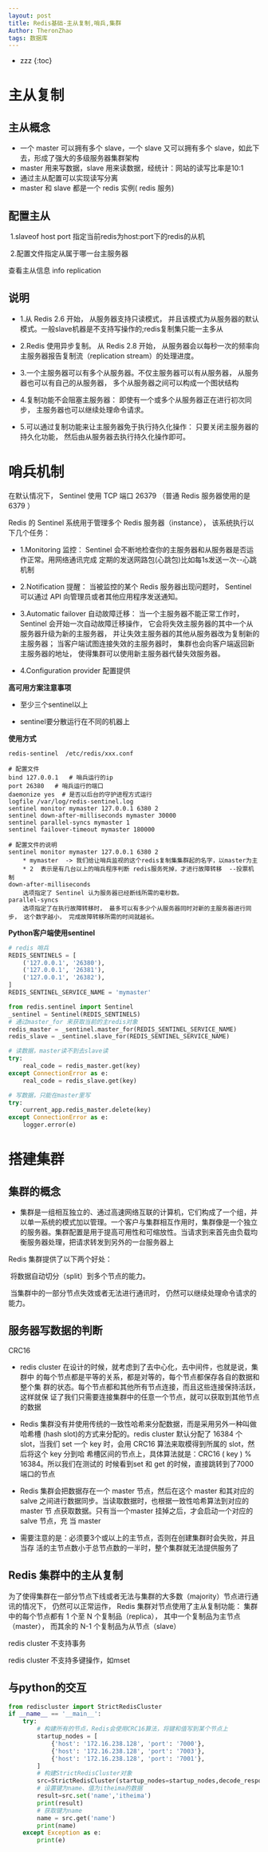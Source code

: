 ```yaml
---
layout: post
title: Redis基础-主从复制,哨兵,集群
Author: TheronZhao
tags: 数据库
---
```

- zzz
{:toc}
# 主从复制

## 主从概念

- ⼀个 master 可以拥有多个 slave，⼀个 slave ⼜可以拥有多个 slave，如此下去，形成了强⼤的多级服务器集群架构
- master 用来写数据，slave 用来读数据，经统计：网站的读写比率是10:1
- 通过主从配置可以实现读写分离
- master 和 slave 都是一个 redis 实例( redis 服务)

## 配置主从

​    1.slaveof host port 指定当前redis为host:port下的redis的从机

​    2.配置文件指定从属于哪一台主服务器

查看主从信息  info replication

## 说明

- 1.从 Redis 2.6 开始， 从服务器支持只读模式， 并且该模式为从服务器的默认模式。一般slave机器是不支持写操作的;redis复制集只能一主多从

- 2.Redis 使用异步复制。 从 Redis 2.8 开始， 从服务器会以每秒一次的频率向主服务器报告复制流（replication stream）的处理进度。

- 3.一个主服务器可以有多个从服务器。不仅主服务器可以有从服务器， 从服务器也可以有自己的从服务器， 多个从服务器之间可以构成一个图状结构

- 4.复制功能不会阻塞主服务器： 即使有一个或多个从服务器正在进行初次同步， 主服务器也可以继续处理命令请求。

- 5.可以通过复制功能来让主服务器免于执行持久化操作： 只要关闭主服务器的持久化功能， 然后由从服务器去执行持久化操作即可。

# 哨兵机制

在默认情况下， Sentinel 使用 TCP 端口 26379 （普通 Redis 服务器使用的是 6379 ）

Redis 的 Sentinel 系统用于管理多个 Redis 服务器（instance）， 该系统执行以下几个任务：

- 1.Monitoring 监控： Sentinel 会不断地检查你的主服务器和从服务器是否运作正常。用网络通讯完成  定期的发送网路包(心跳包)比如每1s发送一次--心跳机制

- 2.Notification 提醒： 当被监控的某个 Redis 服务器出现问题时， Sentinel 可以通过 API 向管理员或者其他应用程序发送通知。

- 3.Automatic failover 自动故障迁移： 当一个主服务器不能正常工作时， Sentinel 会开始一次自动故障迁移操作， 它会将失效主服务器的其中一个从服务器升级为新的主服务器， 并让失效主服务器的其他从服务器改为复制新的主服务器； 当客户端试图连接失效的主服务器时， 集群也会向客户端返回新主服务器的地址， 使得集群可以使用新主服务器代替失效服务器。

- 4.Configuration provider 配置提供

**高可用方案注意事项**

- 至少三个sentinel以上

- sentinel要分散运行在不同的机器上

**使用方式**

```
redis-sentinel  /etc/redis/xxx.conf

# 配置文件
bind 127.0.0.1   # 哨兵运行的ip
port 26380   # 哨兵运行的端口
daemonize yes  # 是否以后台的守护进程方式运行
logfile /var/log/redis-sentinel.log
sentinel monitor mymaster 127.0.0.1 6380 2
sentinel down-after-milliseconds mymaster 30000 
sentinel parallel-syncs mymaster 1
sentinel failover-timeout mymaster 180000

# 配置文件的说明
sentinel monitor mymaster 127.0.0.1 6380 2
    * mymaster  -> 我们给让哨兵监视的这个redis复制集集群起的名字，以master为主
    * 2  表示是有几台以上的哨兵程序判断 redis服务死掉，才进行故障转移  --投票机制
down-after-milliseconds 
    选项指定了 Sentinel 认为服务器已经断线所需的毫秒数。
parallel-syncs 
    选项指定了在执行故障转移时， 最多可以有多少个从服务器同时对新的主服务器进行同步， 这个数字越小， 完成故障转移所需的时间就越长。
```

**Python客户端使用sentinel**

```python
# redis 哨兵
REDIS_SENTINELS = [
    ('127.0.0.1', '26380'),
    ('127.0.0.1', '26381'),
    ('127.0.0.1', '26382'),
]
REDIS_SENTINEL_SERVICE_NAME = 'mymaster'

from redis.sentinel import Sentinel
_sentinel = Sentinel(REDIS_SENTINELS)
# 通过master_for 来获取当前的主redis对象
redis_master = _sentinel.master_for(REDIS_SENTINEL_SERVICE_NAME)
redis_slave = _sentinel.slave_for(REDIS_SENTINEL_SERVICE_NAME)

# 读数据，master读不到去slave读
try:
    real_code = redis_master.get(key)
except ConnectionError as e:
    real_code = redis_slave.get(key)

# 写数据，只能在master里写
try:
    current_app.redis_master.delete(key)
except ConnectionError as e:
    logger.error(e)
```

# 搭建集群

## 集群的概念

- 集群是一组相互独立的、通过高速网络互联的计算机，它们构成了一个组，并以单一系统的模式加以管理。一个客户与集群相互作用时，集群像是一个独立的服务器。集群配置是用于提高可用性和可缩放性。当请求到来首先由负载均衡服务器处理，把请求转发到另外的一台服务器上

Redis 集群提供了以下两个好处：

​    将数据自动切分（split）到多个节点的能力。

​    当集群中的一部分节点失效或者无法进行通讯时， 仍然可以继续处理命令请求的能力。

## 服务器写数据的判断

CRC16

- redis cluster 在设计的时候，就考虑到了去中⼼化，去中间件，也就是说，集群中 的每个节点都是平等的关系，都是对等的，每个节点都保存各⾃的数据和整个集 群的状态。每个节点都和其他所有节点连接，⽽且这些连接保持活跃，这样就保 证了我们只需要连接集群中的任意⼀个节点，就可以获取到其他节点的数据

- Redis 集群没有并使⽤传统的⼀致性哈希来分配数据，⽽是采⽤另外⼀种叫做哈希槽 (hash slot)的⽅式来分配的。redis cluster 默认分配了 16384 个 slot，当我们 set ⼀个 key 时，会⽤ CRC16 算法来取模得到所属的 slot，然后将这个 key 分到哈 希槽区间的节点上，具体算法就是：CRC16 ( key ) % 16384。所以我们在测试的 时候看到set 和 get 的时候，直接跳转到了7000端⼝的节点

- Redis 集群会把数据存在⼀个 master 节点，然后在这个 master 和其对应的salve 之间进⾏数据同步。当读取数据时，也根据⼀致性哈希算法到对应的 master 节 点获取数据。只有当⼀个master 挂掉之后，才会启动⼀个对应的 salve 节点，充 当 master

- 需要注意的是：必须要3个或以上的主节点，否则在创建集群时会失败，并且当存 活的主节点数⼩于总节点数的⼀半时，整个集群就⽆法提供服务了

## Redis 集群中的主从复制

​    为了使得集群在一部分节点下线或者无法与集群的大多数（majority）节点进行通讯的情况下， 仍然可以正常运作， Redis 集群对节点使用了主从复制功能： 集群中的每个节点都有 1 个至 N 个复制品（replica）， 其中一个复制品为主节点（master）， 而其余的 N-1 个复制品为从节点（slave）

redis cluster 不支持事务

redis cluster 不支持多键操作，如mset

## 与python的交互

```python
from rediscluster import StrictRedisCluster
if __name__ == '__main__':
    try:
        # 构建所有的节点，Redis会使⽤CRC16算法，将键和值写到某个节点上
        startup_nodes = [
            {'host': '172.16.238.128', 'port': '7000'},
            {'host': '172.16.238.128', 'port': '7003'},
            {'host': '172.16.238.128', 'port': '7001'},
        ]
        # 构建StrictRedisCluster对象
        src=StrictRedisCluster(startup_nodes=startup_nodes,decode_responses=True)
        # 设置键为name、值为itheima的数据
        result=src.set('name','itheima')
        print(result)
        # 获取键为name
        name = src.get('name')
        print(name)
    except Exception as e:
        print(e)
```

